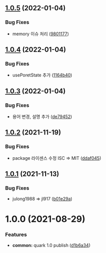 ## [1.0.5](https://github.com/jl917/react-poret/compare/v1.0.4...v1.0.5) (2022-01-04)


### Bug Fixes

* memory 이슈 처리 ([9801177](https://github.com/jl917/react-poret/commit/980117732fce25fd4571da5df607d58820756d2e))

## [1.0.4](https://github.com/jl917/react-poret/compare/v1.0.3...v1.0.4) (2022-01-04)


### Bug Fixes

* usePoretState 추가 ([1164b40](https://github.com/jl917/react-poret/commit/1164b401961e9db1eaa24df9d6d4f3e3bdf09ae7))

## [1.0.3](https://github.com/jl917/react-poret/compare/v1.0.2...v1.0.3) (2022-01-04)


### Bug Fixes

* 용어 변경, 설명 추가 ([de79452](https://github.com/jl917/react-poret/commit/de79452ba7e426ddee57a032ad9088c460dbc65b))

## [1.0.2](https://github.com/jl917/react-poret/compare/v1.0.1...v1.0.2) (2021-11-19)


### Bug Fixes

* package 라이센스 수정 ISC => MIT ([ddaf045](https://github.com/jl917/react-poret/commit/ddaf045140e958d604c6de0aaf0a5e40b9796aae))

## [1.0.1](https://github.com/jl917/react-poret/compare/v1.0.0...v1.0.1) (2021-11-13)


### Bug Fixes

* julong1988 => jl917 ([b01e29a](https://github.com/jl917/react-poret/commit/b01e29a422410a9149f70616423532ca643abb7e))

# 1.0.0 (2021-08-29)


### Features

* **common:** quark 1.0 publish ([d1b6a34](https://github.com/jl917/react-poret/commit/d1b6a344bfc56092752ac540947b72832522b802))

